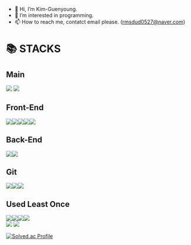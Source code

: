 - 👋 Hi, I’m Kim-Guenyoung.
- 👀 I’m interested in programming.
- 📫 How to reach me, contatct email please. (rmsdud0527@naver.com)
<!--- 💞️ I’m looking to collaborate on ... 글쎄 . . --->

<!---
kim-guenyoung/kim-guenyoung is a ✨ special ✨ repository because its `README.md` (this file) appears on your GitHub profile.
You can click the Preview link to take a look at your changes.
--->
<div>
  <h1>📚 STACKS</h1>
  <h2>Main</h2>
  <img src="https://img.shields.io/badge/python-3776AB?style=for-the-badge&logo=python&logoColor=white"> <img src="https://img.shields.io/badge/c++-00599C?style=for-the-badge&logo=c%2B%2B&logoColor=white"><br>
  <h2>Front-End</h2>
  <img src="https://img.shields.io/badge/HTML5-E34F26?style=for-the-badge&logo=html5&logoColor=white"/><img src="https://img.shields.io/badge/CSS3-1572B6?style=for-the-badge&logo=css3&logoColor=white"/><img src="https://img.shields.io/badge/JavaScript-F7DF1E?style=for-the-badge&logo=javascript&logoColor=white"/><img src="https://img.shields.io/badge/jQuery-0769AD?style=for-the-badge&logo=jQuery&logoColor=white"/><img src="https://img.shields.io/badge/React-61DAFB?style=for-the-badge&logo=React&logoColor=white"><br>

  <h2>Back-End</h2>
  <img src="https://img.shields.io/badge/java-007396?style=for-the-badge&logo=java&logoColor=white"/><img src="https://img.shields.io/badge/flask-000000?style=for-the-badge&logo=flask&logoColor=white"><br>
  <h2>Git</h2>
  <img src="https://img.shields.io/badge/github-181717?style=for-the-badge&logo=github&logoColor=white"><img src="https://img.shields.io/badge/git-F05032?style=for-the-badge&logo=git&logoColor=white"><img src="https://img.shields.io/badge/fontawesome-339AF0?style=for-the-badge&logo=fontawesome&logoColor=white"><br>
  <h2>Used Least Once</h2>
  <img src="https://img.shields.io/badge/MySQL-4479A1?style=for-the-badge&logo=MySQL&logoColor=white"/><img src="https://img.shields.io/badge/AWS Lambda-FF9900?style=for-the-badge&logo=AWS Lambda&logoColor=white"/><img src="https://img.shields.io/badge/Elasticsearch-005571?style=for-the-badge&logo=Elasticsearch&logoColor=white"/><img src="https://img.shields.io/badge/node.js-339933?style=for-the-badge&logo=Node.js&logoColor=white"><br>
</div>
<a href="https://hits.seeyoufarm.com"><img src="https://hits.seeyoufarm.com/api/count/incr/badge.svg?url=https%3A%2F%2Fgithub.com%2Fkim-guenyoung%2Fhit-counter&count_bg=%231887CE&title_bg=%23B7D1E6&icon=&icon_color=%23E7E7E7&title=hits&edge_flat=false"/></a>

<a href="s">
  <img src="https://github-readme-stats.vercel.app/api?username=kim-guenyoung&theme=tokyomorning&show_icons=true"/>
</a>

[![Solved.ac Profile](https://mazassumnida.wtf/api/v2/generate_badge?boj=rmsdud0527)](https://solved.ac/rmsdud0527)
